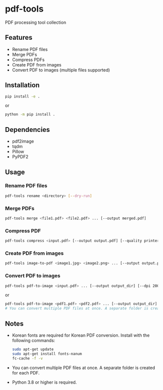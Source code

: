 # pdf-tools

PDF processing tool collection

## Features

- Rename PDF files
- Merge PDFs
- Compress PDFs
- Create PDF from images
- Convert PDF to images (multiple files supported)

## Installation

```bash
pip install -e .
```

or

```bash
python -m pip install .
```

## Dependencies

- pdf2image
- tqdm
- Pillow
- PyPDF2

## Usage

### Rename PDF files

```bash
pdf-tools rename <directory> [--dry-run]
```

### Merge PDFs

```bash
pdf-tools merge <file1.pdf> <file2.pdf> ... [--output merged.pdf]
```

### Compress PDF

```bash
pdf-tools compress <input.pdf> [--output output.pdf] [--quality printer]
```

### Create PDF from images

```bash
pdf-tools image-to-pdf <image1.jpg> <image2.png> ... [--output output.pdf] [--rotate idx,angle]
```

### Convert PDF to images

```bash
pdf-tools pdf-to-image <input.pdf> ... [--output output_dir] [--dpi 200] [--format png]
```

or

```bash
pdf-tools pdf-to-image <pdf1.pdf> <pdf2.pdf> ... [--output output_dir] [--dpi 200] [--format png]
# You can convert multiple PDF files at once. A separate folder is created for each PDF.
```

## Notes

- Korean fonts are required for Korean PDF conversion. Install with the following commands:

  ```bash
  sudo apt-get update
  sudo apt-get install fonts-nanum
  fc-cache -f -v
  ```

- You can convert multiple PDF files at once. A separate folder is created for each PDF.

- Python 3.8 or higher is required.
